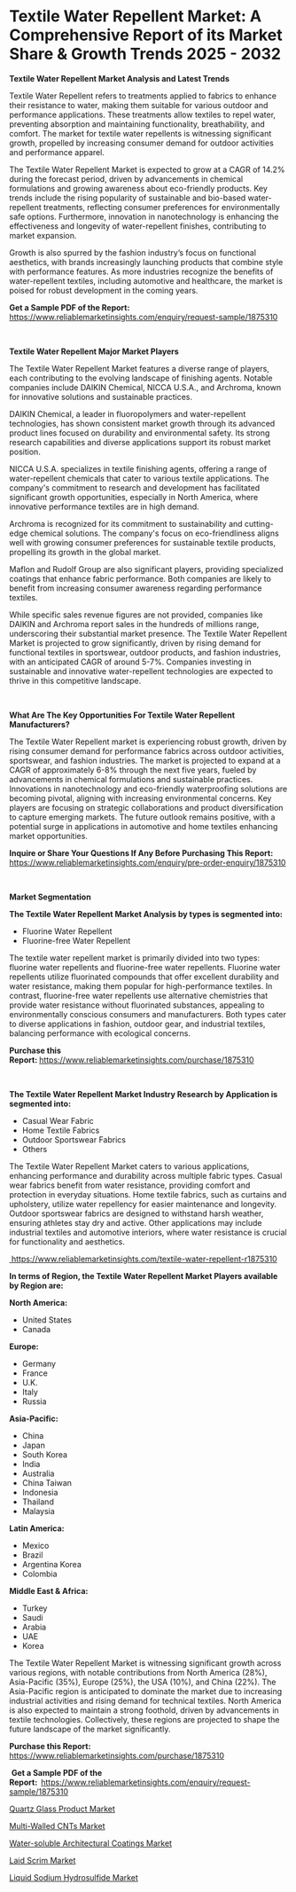 <p><h1>Textile Water Repellent Market: A Comprehensive Report of its Market Share & Growth Trends 2025 - 2032</h1></p><p><strong>Textile Water Repellent Market Analysis and Latest Trends</strong></p>
<p><p>Textile Water Repellent refers to treatments applied to fabrics to enhance their resistance to water, making them suitable for various outdoor and performance applications. These treatments allow textiles to repel water, preventing absorption and maintaining functionality, breathability, and comfort. The market for textile water repellents is witnessing significant growth, propelled by increasing consumer demand for outdoor activities and performance apparel.</p><p>The Textile Water Repellent Market is expected to grow at a CAGR of 14.2% during the forecast period, driven by advancements in chemical formulations and growing awareness about eco-friendly products. Key trends include the rising popularity of sustainable and bio-based water-repellent treatments, reflecting consumer preferences for environmentally safe options. Furthermore, innovation in nanotechnology is enhancing the effectiveness and longevity of water-repellent finishes, contributing to market expansion.</p><p>Growth is also spurred by the fashion industry’s focus on functional aesthetics, with brands increasingly launching products that combine style with performance features. As more industries recognize the benefits of water-repellent textiles, including automotive and healthcare, the market is poised for robust development in the coming years.</p></p>
<p><strong>Get a Sample PDF of the Report:&nbsp;</strong> <a href="https://www.reliablemarketinsights.com/enquiry/request-sample/1875310?utm_campaign=2217&utm_medium=2&utm_source=Github&utm_content=ia&utm_term=15022025&utm_id=textile-water-repellent">https://www.reliablemarketinsights.com/enquiry/request-sample/1875310</a></p>
<p>&nbsp;</p>
<p><strong>Textile Water Repellent Major Market Players</strong></p>
<p><p>The Textile Water Repellent Market features a diverse range of players, each contributing to the evolving landscape of finishing agents. Notable companies include DAIKIN Chemical, NICCA U.S.A., and Archroma, known for innovative solutions and sustainable practices.</p><p>DAIKIN Chemical, a leader in fluoropolymers and water-repellent technologies, has shown consistent market growth through its advanced product lines focused on durability and environmental safety. Its strong research capabilities and diverse applications support its robust market position.</p><p>NICCA U.S.A. specializes in textile finishing agents, offering a range of water-repellent chemicals that cater to various textile applications. The company's commitment to research and development has facilitated significant growth opportunities, especially in North America, where innovative performance textiles are in high demand.</p><p>Archroma is recognized for its commitment to sustainability and cutting-edge chemical solutions. The company's focus on eco-friendliness aligns well with growing consumer preferences for sustainable textile products, propelling its growth in the global market.</p><p>Maflon and Rudolf Group are also significant players, providing specialized coatings that enhance fabric performance. Both companies are likely to benefit from increasing consumer awareness regarding performance textiles. </p><p>While specific sales revenue figures are not provided, companies like DAIKIN and Archroma report sales in the hundreds of millions range, underscoring their substantial market presence. The Textile Water Repellent Market is projected to grow significantly, driven by rising demand for functional textiles in sportswear, outdoor products, and fashion industries, with an anticipated CAGR of around 5-7%. Companies investing in sustainable and innovative water-repellent technologies are expected to thrive in this competitive landscape.</p></p>
<p>&nbsp;</p>
<p><strong>What Are The Key Opportunities For Textile Water Repellent Manufacturers?</strong></p>
<p><p>The Textile Water Repellent market is experiencing robust growth, driven by rising consumer demand for performance fabrics across outdoor activities, sportswear, and fashion industries. The market is projected to expand at a CAGR of approximately 6-8% through the next five years, fueled by advancements in chemical formulations and sustainable practices. Innovations in nanotechnology and eco-friendly waterproofing solutions are becoming pivotal, aligning with increasing environmental concerns. Key players are focusing on strategic collaborations and product diversification to capture emerging markets. The future outlook remains positive, with a potential surge in applications in automotive and home textiles enhancing market opportunities.</p></p>
<p><strong>Inquire or Share Your Questions If Any Before Purchasing This Report:</strong> <a href="https://www.reliablemarketinsights.com/enquiry/pre-order-enquiry/1875310?utm_campaign=2217&utm_medium=2&utm_source=Github&utm_content=ia&utm_term=15022025&utm_id=textile-water-repellent">https://www.reliablemarketinsights.com/enquiry/pre-order-enquiry/1875310</a></p>
<p>&nbsp;</p>
<p><strong>Market Segmentation</strong></p>
<p><strong>The Textile Water Repellent Market Analysis by types is segmented into:</strong></p>
<p><ul><li>Fluorine Water Repellent</li><li>Fluorine-free Water Repellent</li></ul></p>
<p><p>The textile water repellent market is primarily divided into two types: fluorine water repellents and fluorine-free water repellents. Fluorine water repellents utilize fluorinated compounds that offer excellent durability and water resistance, making them popular for high-performance textiles. In contrast, fluorine-free water repellents use alternative chemistries that provide water resistance without fluorinated substances, appealing to environmentally conscious consumers and manufacturers. Both types cater to diverse applications in fashion, outdoor gear, and industrial textiles, balancing performance with ecological concerns.</p></p>
<p><strong>Purchase this Report:&nbsp;</strong><a href="https://www.reliablemarketinsights.com/purchase/1875310?utm_campaign=2217&utm_medium=2&utm_source=Github&utm_content=ia&utm_term=15022025&utm_id=textile-water-repellent">https://www.reliablemarketinsights.com/purchase/1875310</a></p>
<p>&nbsp;</p>
<p><strong>The Textile Water Repellent Market Industry Research by Application is segmented into:</strong></p>
<p><ul><li>Casual Wear Fabric</li><li>Home Textile Fabrics</li><li>Outdoor Sportswear Fabrics</li><li>Others</li></ul></p>
<p><p>The Textile Water Repellent Market caters to various applications, enhancing performance and durability across multiple fabric types. Casual wear fabrics benefit from water resistance, providing comfort and protection in everyday situations. Home textile fabrics, such as curtains and upholstery, utilize water repellency for easier maintenance and longevity. Outdoor sportswear fabrics are designed to withstand harsh weather, ensuring athletes stay dry and active. Other applications may include industrial textiles and automotive interiors, where water resistance is crucial for functionality and aesthetics.</p></p>
<p><a href="https://www.reliablemarketinsights.com/textile-water-repellent-r1875310?utm_campaign=2217&utm_medium=2&utm_source=Github&utm_content=ia&utm_term=15022025&utm_id=textile-water-repellent">&nbsp;https://www.reliablemarketinsights.com/textile-water-repellent-r1875310</a></p>
<p><strong>In terms of Region, the Textile Water Repellent Market Players available by Region are:</strong></p>
<p>
    <p> <strong> North America: </strong>
        <ul>
            <li>United States</li>
            <li>Canada</li>
        </ul>
        </p> 
    <p> <strong> Europe: </strong>
        <ul>
            <li>Germany</li>
            <li>France</li>
            <li>U.K.</li>
            <li>Italy</li>
            <li>Russia</li>
        </ul>
        </p> 
    <p> <strong> Asia-Pacific: </strong>
        <ul>
            <li>China</li>
            <li>Japan</li>
            <li>South Korea</li>
            <li>India</li>
            <li>Australia</li>
            <li>China Taiwan</li>
            <li>Indonesia</li>
            <li>Thailand</li>
            <li>Malaysia</li>
        </ul>
        </p> 
    <p> <strong> Latin America: </strong>
        <ul>
            <li>Mexico</li>
            <li>Brazil</li>
            <li>Argentina Korea</li>
            <li>Colombia</li>
        </ul>
        </p> 
    <p> <strong> Middle East & Africa: </strong>
        <ul>
            <li>Turkey</li>
            <li>Saudi</li>
            <li>Arabia</li>
            <li>UAE</li>
            <li>Korea</li>
        </ul>
    </p>
    </p>
<p><p>The Textile Water Repellent Market is witnessing significant growth across various regions, with notable contributions from North America (28%), Asia-Pacific (35%), Europe (25%), the USA (10%), and China (22%). The Asia-Pacific region is anticipated to dominate the market due to increasing industrial activities and rising demand for technical textiles. North America is also expected to maintain a strong foothold, driven by advancements in textile technologies. Collectively, these regions are projected to shape the future landscape of the market significantly.</p></p>
<p><strong>Purchase this Report: </strong><a href="https://www.reliablemarketinsights.com/purchase/1875310?utm_campaign=2217&utm_medium=2&utm_source=Github&utm_content=ia&utm_term=15022025&utm_id=textile-water-repellent">https://www.reliablemarketinsights.com/purchase/1875310</a></p>
<p>&nbsp;<strong>Get a Sample PDF of the Report:&nbsp;&nbsp;</strong><a href="https://www.reliablemarketinsights.com/enquiry/request-sample/1875310?utm_campaign=2217&utm_medium=2&utm_source=Github&utm_content=ia&utm_term=15022025&utm_id=textile-water-repellent">https://www.reliablemarketinsights.com/enquiry/request-sample/1875310</a></p>
<p><strong></strong></p>
<p><p><a href="https://www.linkedin.com/pulse/quartz-glass-product-market-outlook-current-assessment-future-g33xe?utm_campaign=2217&utm_medium=2&utm_source=Github&utm_content=ia&utm_term=15022025&utm_id=textile-water-repellent">Quartz Glass Product Market</a></p><p><a href="https://www.linkedin.com/pulse/multi-walled-cnts-market-revolution-2025-2032-trends-shaping-xpa6f?utm_campaign=2217&utm_medium=2&utm_source=Github&utm_content=ia&utm_term=15022025&utm_id=textile-water-repellent">Multi-Walled CNTs Market</a></p><p><a href="https://www.linkedin.com/pulse/influencing-factors-water-soluble-architectural-coatings-feihf?utm_campaign=2217&utm_medium=2&utm_source=Github&utm_content=ia&utm_term=15022025&utm_id=textile-water-repellent">Water-soluble Architectural Coatings Market</a></p><p><a href="https://github.com/gukenneth26571/Market-Research-Report-List-1/blob/main/laid-scrim-market.md?utm_campaign=2217&utm_medium=2&utm_source=Github&utm_content=ia&utm_term=15022025&utm_id=textile-water-repellent">Laid Scrim Market</a></p><p><a href="https://www.linkedin.com/pulse/liquid-sodium-hydrosulfide-market-size-analysis-2025-2032-gdqof?utm_campaign=2217&utm_medium=2&utm_source=Github&utm_content=ia&utm_term=15022025&utm_id=textile-water-repellent">Liquid Sodium Hydrosulfide Market</a></p></p>